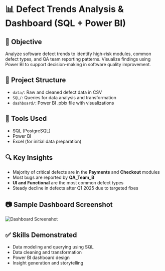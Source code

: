 # 📊 Defect Trends Analysis & Dashboard (SQL + Power BI)

## 🧾 Objective
Analyze software defect trends to identify high-risk modules, common defect types, and QA team reporting patterns. Visualize findings using Power BI to support decision-making in software quality improvement.

## 📁 Project Structure
- `data/`: Raw and cleaned defect data in CSV
- `SQL/`: Queries for data analysis and transformation
- `dashboard/`: Power BI .pbix file with visualizations

## 🔧 Tools Used
- SQL (PostgreSQL)
- Power BI
- Excel (for initial data preparation)

## 🔍 Key Insights
- Majority of critical defects are in the **Payments** and **Checkout** modules
- Most bugs are reported by **QA_Team_B**
- **UI and Functional** are the most common defect types
- Steady decline in defects after Q1 2025 due to targeted fixes

## 📷 Sample Dashboard Screenshot
![Dashboard Screenshot](link-to-screenshot)

## ✅ Skills Demonstrated
- Data modeling and querying using SQL
- Data cleaning and transformation
- Power BI dashboard design
- Insight generation and storytelling
